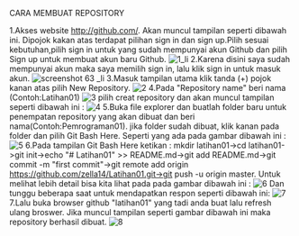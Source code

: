 CARA MEMBUAT REPOSITORY




1.Akses website http://github.com/. Akan muncul tampilan seperti dibawah ini. Dipojok kakan atas terdapat pilihan sign in dan sign up.Pilih sesuai kebutuhan,pilih sign in untuk yang sudah mempunyai akun Github dan pilih Sign up untuk membuat akun baru Github.
![1_li](https://user-images.githubusercontent.com/46732968/51588714-9372e480-1f17-11e9-9048-4cee67dace41.jpg)
2.Karena disini saya sudah mempunyai akun maka saya memilih sign in, lalu klik sign in untuk masuk akun.
![screenshot 63 _li](https://user-images.githubusercontent.com/46732968/51588719-97066b80-1f17-11e9-8352-80c4d6624737.jpg)
3.Masuk tampilan utama klik tanda (+) pojok kanan atas pilih New Repository.
![2](https://user-images.githubusercontent.com/46732968/51587025-fceff480-1f11-11e9-9f45-0d3ebda93940.jpg)
4.Pada "Repository name" beri nama (Contoh:Latihan01)
![3](https://user-images.githubusercontent.com/46732968/51587027-feb9b800-1f11-11e9-9584-4e80ef7a12a8.jpg)
pilih creat repository dan akan muncul tampilan seperti dibawah ini :
![4](https://user-images.githubusercontent.com/46732968/51587032-011c1200-1f12-11e9-9b78-50bd4dfb9c08.png)
5.Buka file explorer dan buatlah folder baru untuk penempatan repository yang akan dibuat dan beri nama(Contoh:Pemrograman01). jika folder sudah dibuat, klik kanan pada folder dan pilih Git Bash Here. Seperti yang ada pada gambar dibawah ini :
![5](https://user-images.githubusercontent.com/46732968/51587038-024d3f00-1f12-11e9-8287-1e590157d9a5.jpg)
6.Pada tampilan Git Bash Here ketikan : mkdir latihan01->cd latihan01->git init->echo "# Latihan01" >> README.md->git add README.md->git commit -m "first commit"->git remote add origin https://github.com/zella14/Latihan01.git->git push -u origin master. Untuk melihat lebih detail bisa kita lihat pada pada gambar dibawah ini :
![6](https://user-images.githubusercontent.com/46732968/51587043-04170280-1f12-11e9-84ab-6819ebbb5364.png)
Dan tunggu beberapa saat untuk mendapatkan respon seperti dibawah ini:
![7](https://user-images.githubusercontent.com/46732968/51587045-07aa8980-1f12-11e9-89ad-812c5af1a397.jpg)
7.Lalu buka browser github "latihan01" yang tadi anda buat lalu refresh ulang broswer. Jika muncul tampilan seperti gambar dibawah ini maka repository berhasil dibuat.
![8](https://user-images.githubusercontent.com/46732968/51587050-0c6f3d80-1f12-11e9-947b-0d7701e515b2.png)


